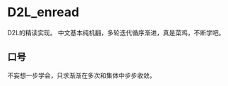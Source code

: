 

<!--
 * @version:
 * @Author:  StevenJokes https://github.com/StevenJokes
 * @Date: 2020-06-10 21:41:43
 * @LastEditors:  StevenJokes https://github.com/StevenJokes
 * @LastEditTime: 2020-07-07 14:35:48
 * @Description:
 * @TODO::
 * @Reference:
-->
# D2L_enread

D2L的精读实现。
中文基本纯机翻，多轮迭代循序渐进，真是菜鸡，不断学吧。

## 口号

不妄想一步学会，只求渐渐在多次和集体中步步收敛。
